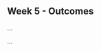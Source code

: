 <link rel="stylesheet" href="{{baseUrl}}/css/main.css">
<link rel="stylesheet" href="{{baseUrl}}/css/schedule.css">

<div class="website-content">

## Week 5 - Outcomes

<div id="main">

<!-- ==================================================================================================== -->

<include src="outcome-forkingWorkflow.md" />

<!-- ==================================================================================================== -->

<include src="outcome-junit.md" />

<!-- ==================================================================================================== -->

<include src="outcome-inheritance.md" />

<!-- ==================================================================================================== -->

<panel type="danger" header="Can work with a 2KLoC code base :star:" expandable>
  <panel header=":trophy: Evidence" expanded>

...

  </panel>
</panel>

<!-- ==================================================================================================== -->

<include src="outcome-classLevelMember.md" />

<!-- ==================================================================================================== -->

<include src="outcome-composition.md" />

<!-- ==================================================================================================== -->

<include src="outcome-library.md" />

<!-- ==================================================================================================== -->

<panel type="info" header="Can explain single responsibility principle :star::star::star:" expandable>
  <include src="../../book/principles/singleResponsibilityPrinciple/full.md" />
  <panel header=":trophy: Evidence" expanded>

...

  </panel>
</panel>

<!-- ==================================================================================================== -->

<include src="outcome-classDiagram.md" />

<!-- ==================================================================================================== -->

<include src="outcome-overloading.md" />

<!-- ==================================================================================================== -->

<include src="outcome-notes.md" />

<!-- ==================================================================================================== -->

</div>
</div>
